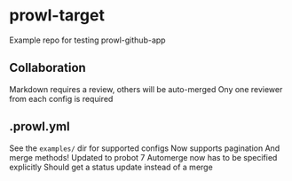 # prowl-target

Example repo for testing prowl-github-app

## Collaboration

Markdown requires a review, others will be auto-merged
Ony one reviewer from each config is required

## .prowl.yml

See the `examples/` dir for supported configs
Now supports pagination
And merge methods!
Updated to probot 7
Automerge now has to be specified explicitly
Should get a status update instead of a merge

